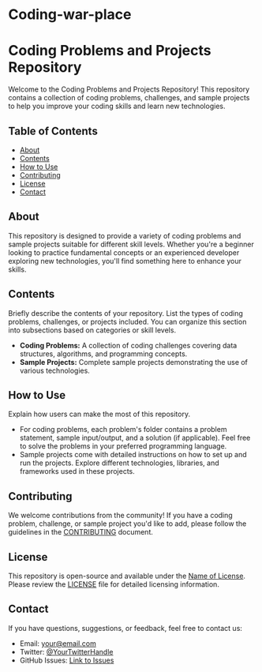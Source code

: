 # Coding-war-place
# Coding Problems and Projects Repository

Welcome to the Coding Problems and Projects Repository! This repository contains a collection of coding problems, challenges, and sample projects to help you improve your coding skills and learn new technologies.

## Table of Contents

- [About](#about)
- [Contents](#contents)
- [How to Use](#how-to-use)
- [Contributing](#contributing)
- [License](#license)
- [Contact](#contact)

## About

This repository is designed to provide a variety of coding problems and sample projects suitable for different skill levels. Whether you're a beginner looking to practice fundamental concepts or an experienced developer exploring new technologies, you'll find something here to enhance your skills.

## Contents

Briefly describe the contents of your repository. List the types of coding problems, challenges, or projects included. You can organize this section into subsections based on categories or skill levels.

- **Coding Problems:** A collection of coding challenges covering data structures, algorithms, and programming concepts.
- **Sample Projects:** Complete sample projects demonstrating the use of various technologies.

## How to Use

Explain how users can make the most of this repository.

- For coding problems, each problem's folder contains a problem statement, sample input/output, and a solution (if applicable). Feel free to solve the problems in your preferred programming language.
- Sample projects come with detailed instructions on how to set up and run the projects. Explore different technologies, libraries, and frameworks used in these projects.

## Contributing

We welcome contributions from the community! If you have a coding problem, challenge, or sample project you'd like to add, please follow the guidelines in the [CONTRIBUTING](CONTRIBUTING.md) document.

## License

This repository is open-source and available under the [Name of License](LICENSE). Please review the [LICENSE](LICENSE) file for detailed licensing information.

## Contact

If you have questions, suggestions, or feedback, feel free to contact us:

- Email: your@email.com
- Twitter: [@YourTwitterHandle](https://twitter.com/i/flow/login?redirect_after_login=%2FSundram60588377)
- GitHub Issues: [Link to Issues](https://github.com/sundram-glitch)
